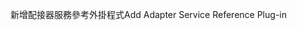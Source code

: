 <span data-ttu-id="54db8-101">新增配接器服務參考外掛程式</span><span class="sxs-lookup"><span data-stu-id="54db8-101">Add Adapter Service Reference Plug-in</span></span>